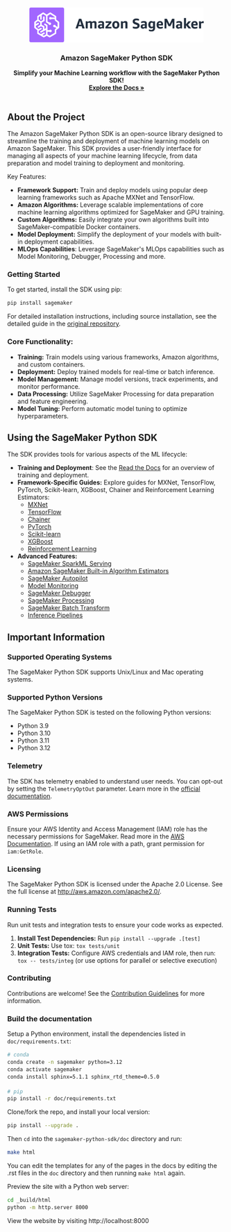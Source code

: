 <!-- PROJECT LOGO -->
<br />
<div align="center">
  <a href="https://github.com/aws/sagemaker-python-sdk">
    <img src="https://github.com/aws/sagemaker-python-sdk/raw/master/branding/icon/sagemaker-banner.png" alt="Logo" height="80">
  </a>

  <h3 align="center">Amazon SageMaker Python SDK</h3>

  <p align="center">
    <b>Simplify your Machine Learning workflow with the SageMaker Python SDK!</b> 
    <br />
    <a href="https://github.com/aws/sagemaker-python-sdk"><strong>Explore the Docs »</strong></a>
    <br />
    <br />
  </p>
</div>

## About the Project

The Amazon SageMaker Python SDK is an open-source library designed to streamline the training and deployment of machine learning models on Amazon SageMaker. This SDK provides a user-friendly interface for managing all aspects of your machine learning lifecycle, from data preparation and model training to deployment and monitoring.

Key Features:

*   **Framework Support:** Train and deploy models using popular deep learning frameworks such as Apache MXNet and TensorFlow.
*   **Amazon Algorithms:** Leverage scalable implementations of core machine learning algorithms optimized for SageMaker and GPU training.
*   **Custom Algorithms:** Easily integrate your own algorithms built into SageMaker-compatible Docker containers.
*   **Model Deployment:** Simplify the deployment of your models with built-in deployment capabilities.
*   **MLOps Capabilities**: Leverage SageMaker's MLOps capabilities such as Model Monitoring, Debugger, Processing and more.

### Getting Started

To get started, install the SDK using pip:

```bash
pip install sagemaker
```

For detailed installation instructions, including source installation, see the detailed guide in the [original repository](https://github.com/aws/sagemaker-python-sdk).

### Core Functionality:

*   **Training:** Train models using various frameworks, Amazon algorithms, and custom containers.
*   **Deployment:** Deploy trained models for real-time or batch inference.
*   **Model Management:** Manage model versions, track experiments, and monitor performance.
*   **Data Processing:** Utilize SageMaker Processing for data preparation and feature engineering.
*   **Model Tuning:** Perform automatic model tuning to optimize hyperparameters.

## Using the SageMaker Python SDK

The SDK provides tools for various aspects of the ML lifecycle:

*   **Training and Deployment**: See the [Read the Docs](https://sagemaker.readthedocs.io/en/stable/overview.html) for an overview of training and deployment.
*   **Framework-Specific Guides:** Explore guides for MXNet, TensorFlow, PyTorch, Scikit-learn, XGBoost, Chainer and Reinforcement Learning Estimators:
    *   [MXNet](https://sagemaker.readthedocs.io/en/stable/using_mxnet.html)
    *   [TensorFlow](https://sagemaker.readthedocs.io/en/stable/using_tf.html)
    *   [Chainer](https://sagemaker.readthedocs.io/en/stable/using_chainer.html)
    *   [PyTorch](https://sagemaker.readthedocs.io/en/stable/using_pytorch.html)
    *   [Scikit-learn](https://sagemaker.readthedocs.io/en/stable/using_sklearn.html)
    *   [XGBoost](https://sagemaker.readthedocs.io/en/stable/using_xgboost.html)
    *   [Reinforcement Learning](https://sagemaker.readthedocs.io/en/stable/using_rl.html)
*   **Advanced Features:**
    *   [SageMaker SparkML Serving](https://github.com/aws/sagemaker-sparkml-serving-container)
    *   [Amazon SageMaker Built-in Algorithm Estimators](src/sagemaker/amazon/README.rst)
    *   [SageMaker Autopilot](src/sagemaker/automl/README.rst)
    *   [Model Monitoring](https://sagemaker.readthedocs.io/en/stable/amazon_sagemaker_model_monitoring.html)
    *   [SageMaker Debugger](https://sagemaker.readthedocs.io/en/stable/amazon_sagemaker_debugger.html)
    *   [SageMaker Processing](https://sagemaker.readthedocs.io/en/stable/amazon_sagemaker_processing.html)
    *   [SageMaker Batch Transform](https://sagemaker.readthedocs.io/en/stable/overview.html#sagemaker-batch-transform)
    *   [Inference Pipelines](https://sagemaker.readthedocs.io/en/stable/overview.html#inference-pipelines)

## Important Information

### Supported Operating Systems

The SageMaker Python SDK supports Unix/Linux and Mac operating systems.

### Supported Python Versions

The SageMaker Python SDK is tested on the following Python versions:

*   Python 3.9
*   Python 3.10
*   Python 3.11
*   Python 3.12

### Telemetry

The SDK has telemetry enabled to understand user needs. You can opt-out by setting the ``TelemetryOptOut`` parameter.  Learn more in the [official documentation](https://sagemaker.readthedocs.io/en/stable/overview.html#configuring-and-using-defaults-with-the-sagemaker-python-sdk).

### AWS Permissions

Ensure your AWS Identity and Access Management (IAM) role has the necessary permissions for SageMaker. Read more in the [AWS Documentation](https://docs.aws.amazon.com/sagemaker/latest/dg/sagemaker-roles.html).  If using an IAM role with a path, grant permission for ``iam:GetRole``.

### Licensing

The SageMaker Python SDK is licensed under the Apache 2.0 License. See the full license at http://aws.amazon.com/apache2.0/.

### Running Tests

Run unit tests and integration tests to ensure your code works as expected.

1.  **Install Test Dependencies:**  Run `pip install --upgrade .[test]`
2.  **Unit Tests:** Use tox: `tox tests/unit`
3.  **Integration Tests:** Configure AWS credentials and IAM role, then run: `tox -- tests/integ` (or use options for parallel or selective execution)

### Contributing

Contributions are welcome! See the [Contribution Guidelines](CONTRIBUTING.md) for more information.

### Build the documentation

Setup a Python environment, install the dependencies listed in ``doc/requirements.txt``:

```bash
# conda
conda create -n sagemaker python=3.12
conda activate sagemaker
conda install sphinx=5.1.1 sphinx_rtd_theme=0.5.0

# pip
pip install -r doc/requirements.txt
```

Clone/fork the repo, and install your local version:

```bash
pip install --upgrade .
```

Then ``cd`` into the ``sagemaker-python-sdk/doc`` directory and run:

```bash
make html
```

You can edit the templates for any of the pages in the docs by editing the .rst files in the ``doc`` directory and then running ``make html`` again.

Preview the site with a Python web server:

```bash
cd _build/html
python -m http.server 8000
```

View the website by visiting http://localhost:8000